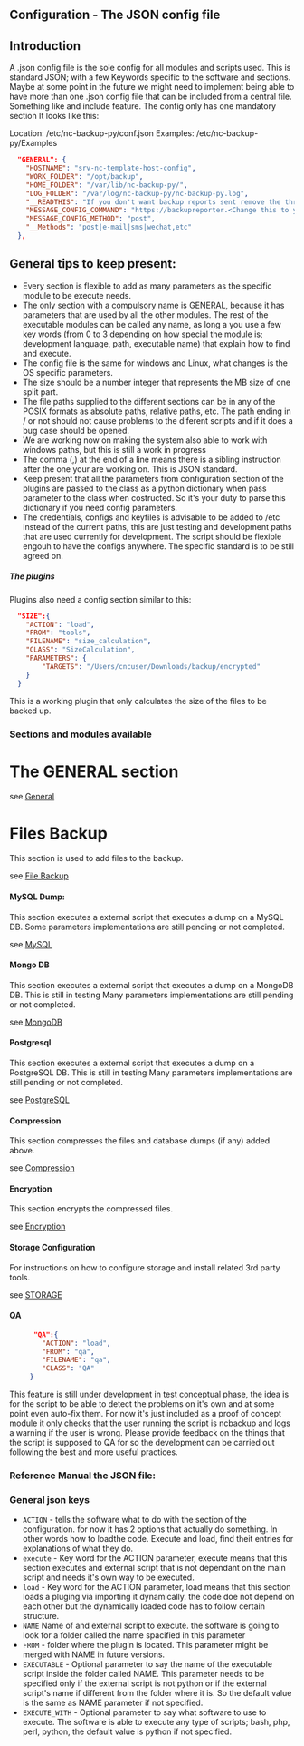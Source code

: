 ## Configuration -  The JSON config file

## Introduction
A .json config file is the sole config for all modules and scripts used. This is standard JSON; with a few Keywords specific to the software and sections. Maybe at some point in the future we might need to implement being able to have more than one .json config file that can be included from a central file. Something like and include feature. The config only has one mandatory section It looks like this:

Location: /etc/nc-backup-py/conf.json
Examples: /etc/nc-backup-py/Examples

```json
  "GENERAL": {
    "HOSTNAME": "srv-nc-template-host-config",
    "WORK_FOLDER": "/opt/backup",
    "HOME_FOLDER": "/var/lib/nc-backup-py/",
    "LOG_FOLDER": "/var/log/nc-backup-py/nc-backup-py.log",
    "__READTHIS": "If you don't want backup reports sent remove the three lines below this.",
    "MESSAGE_CONFIG_COMMAND": "https://backupreporter.<Change this to your domain>.com/backup_service.php",
    "MESSAGE_CONFIG_METHOD": "post",
    "__Methods": "post|e-mail|sms|wechat,etc"
  },
```

## General tips to keep present:

* Every section is flexible to add as many parameters as the specific module to be execute needs.
* The only section with a compulsory name is GENERAL, because it has parameters that are used by all the other modules. The rest of the executable modules can be called any name, as long a you use a few key words (from 0 to 3 depending on how special the module is; development language, path, executable name) that explain how to find and execute.
* The config file is the same for windows and Linux, what changes is the OS specific parameters.
* The size should be a number integer that represents the MB size of one split part.
* The file paths supplied to the different sections can be in any of the POSIX formats as absolute paths, relative paths, etc. The path ending in / or not should not cause problems to the diferent scripts and if it does a bug case should be opened.
* We are working now on making the system also able to work with windows paths, but this is still a work in progress
* The comma (,) at the end of a line means there is a sibling instruction after the one your are working on. This is JSON standard.
* Keep present that all the parameters from configuration section of the plugins are passed to the class as a python dictionary when pass parameter to the class when costructed. So it's your duty to parse this dictionary if you need config parameters.
* The credentials, configs and keyfiles is advisable to be added to /etc instead of the current paths, this are just testing and development paths that are used currently for development. The script should be flexible engouh to have the configs anywhere. The specific standard is to be still agreed on.


##### The plugins

Plugins also need a config section similar to this:
```json
  "SIZE":{
    "ACTION": "load",
    "FROM": "tools",
    "FILENAME": "size_calculation",
    "CLASS": "SizeCalculation",
    "PARAMETERS": {
        "TARGETS": "/Users/cncuser/Downloads/backup/encrypted"
    }
  }
```
This is a working plugin that only calculates the size of the files to be backed up.

### Sections and modules available

# The GENERAL section

see [General](GENERAL.md)

# Files Backup

This section is used to add files to the backup.

see [File Backup](FILESBACKUP.md)

#### MySQL Dump:

This section executes a external script that executes a dump on a MySQL DB. Some parameters implementations are still pending or not completed.

see [MySQL](MYSQL.md)

#### Mongo DB

This section executes a external script that executes a dump on a MongoDB DB. This is still in testing Many parameters implementations are still pending or not completed.

see [MongoDB](MONGO.md)

#### Postgresql

This section executes a external script that executes a dump on a PostgreSQL DB. This is still in testing Many parameters implementations are still pending or not completed.

see [PostgreSQL](MONGO.md)

#### Compression

This section compresses the files and database dumps (if any) added above.

see [Compression](COMPRESSION.md)

#### Encryption

This section encrypts the compressed files.

see [Encryption](ENCRYPTION.md)

#### Storage Configuration

For instructions on how to configure storage and install related 3rd party tools.

see [STORAGE](STORAGE.md)


#### QA
```json
      "QA":{
        "ACTION": "load",
        "FROM": "qa",
        "FILENAME": "qa",
        "CLASS": "QA"
     }
```
This feature is still under development in test conceptual phase, the idea is for the script to be able to detect the problems on it's own and at some point even auto-fix them. For now it's just included as a proof of concept module it only checks that the user running the script is ncbackup and logs a warning if the user is wrong. Please provide feedback on the things that the script is supposed to QA for so the development can be carried out following the best and more useful practices.



### Reference Manual the JSON file:

### General json keys

* `ACTION` - tells the software what to do with the section of the configuration. for now it has 2 options that actually do something. In other words how to loadthe code. Execute and load, find theit entries for explanations of what they do.
* `execute` - Key word for the ACTION parameter, execute means that this section executes and external script that is not dependant on the main script and needs it's own way to be executed.
* `load` - Key word for the ACTION parameter, load means that this section loads a pluging via importing it dynamically. the code doe not depend on each other but the dynamically loaded code has to follow certain structure.
* `NAME` Name of and external script to execute. the software is going to look for a folder called the name spacified in this parameter
* `FROM` - folder where the plugin is located. This parameter might be merged with NAME in future versions.
* `EXECUTABLE` - Optional parameter to say the name of the executable script inside the folder called NAME. This parameter needs to be specified only if the external script is not python or if the external script's name if different from the folder where it is. So the default value is the same as NAME parameter if not specified.
* `EXECUTE_WITH` - Optional parameter to say what software to use to execute. The software is able to execute any type of scripts; bash, php, perl, python, the default value is python if not specified.
